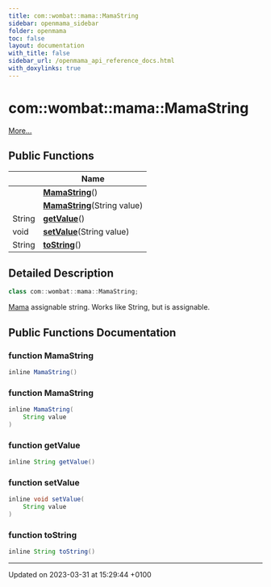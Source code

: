 ```yaml
---
title: com::wombat::mama::MamaString
sidebar: openmama_sidebar
folder: openmama
toc: false
layout: documentation
with_title: false
sidebar_url: /openmama_api_reference_docs.html
with_doxylinks: true
---
```


# com::wombat::mama::MamaString



 [More...](#detailed-description)

## Public Functions

|                | Name           |
| -------------- | -------------- |
| | **[MamaString](classcom_1_1wombat_1_1mama_1_1MamaString.html#function-mamastring)**() |
| | **[MamaString](classcom_1_1wombat_1_1mama_1_1MamaString.html#function-mamastring)**(String value) |
| String | **[getValue](classcom_1_1wombat_1_1mama_1_1MamaString.html#function-getvalue)**() |
| void | **[setValue](classcom_1_1wombat_1_1mama_1_1MamaString.html#function-setvalue)**(String value) |
| String | **[toString](classcom_1_1wombat_1_1mama_1_1MamaString.html#function-tostring)**() |

## Detailed Description

```java
class com::wombat::mama::MamaString;
```


[Mama](classcom_1_1wombat_1_1mama_1_1Mama.html) assignable string. Works like String, but is assignable. 

## Public Functions Documentation

### function MamaString

```java
inline MamaString()
```


### function MamaString

```java
inline MamaString(
    String value
)
```


### function getValue

```java
inline String getValue()
```


### function setValue

```java
inline void setValue(
    String value
)
```


### function toString

```java
inline String toString()
```


-------------------------------

Updated on 2023-03-31 at 15:29:44 +0100